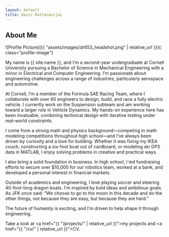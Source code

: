 ```yaml
---
layout: default
title: Davis Rattanavijai
---
```


## About Me


![Profile Picture]({{ "assets/images/dr653_headshot.png" | relative_url }}){: class="profile-image"}

 
My name is {{ site.name }}, and I’m a second-year undergraduate at Cornell University pursuing a Bachelor of Science in Mechanical Engineering with a minor in Electrical and Computer Engineering. I’m passionate about engineering challenges across a range of industries, particularly aerospace and automotive.

At Cornell, I’m a member of the Formula SAE Racing Team, where I collaborate with over 60 engineers to design, build, and race a fully electric vehicle. I currently work on the Suspension subteam and am working toward a larger role in Vehicle Dynamics. My hands-on experience here has been invaluable, combining technical design with iterative testing under real-world constraints.

I come from a strong math and physics background—competing in math modeling competitions throughout high school—and I’ve always been driven by curiosity and a love for building. Whether it was fixing my IKEA couch, constructing a six-foot boat out of cardboard, or modeling ski GPS data in MATLAB, I enjoy solving problems in creative and practical ways.

I also bring a solid foundation in business. In high school, I led fundraising efforts to secure over $10,000 for our robotics team, worked at a bank, and developed a personal interest in financial markets.

Outside of academics and engineering, I love playing soccer and steering 40-foot-long dragon boats. I'm inspired by bold ideas and ambitious goals. As JFK once said: “We choose to go to the moon in this decade and do the other things, not because they are easy, but because they are hard.”

The future of humanity is exciting, and I’m driven to help shape it through engineering.


Take a look at <a href="{{ "/projects/" | relative_url }}">my projects</a> and <a href="{{ "/cv/" | relative_url }}">CV</a>.
